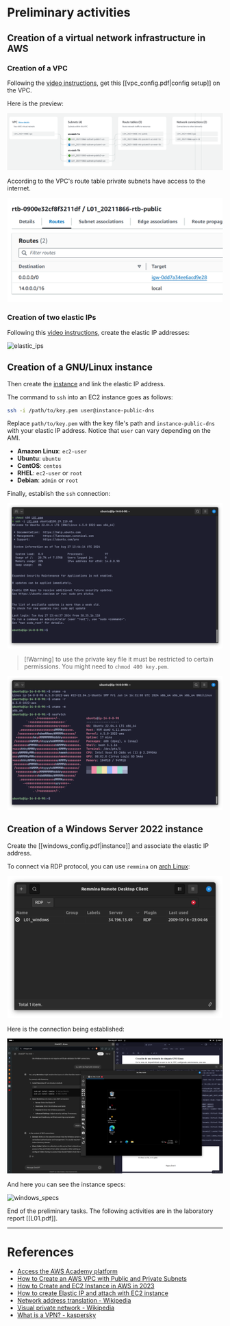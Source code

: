 # Preliminary activities
## Creation of a virtual network infrastructure in AWS
### Creation of a VPC
Following the [video instructions](https://youtu.be/ApGz8tpNLgo), get this [[vpc_config.pdf|config setup]] on the VPC.

Here is the preview:

![vpc_preview](assets/vpc_preview.png)

According to the VPC's route table private subnets have access to the internet.

![public_rt](assets/public_rt.png)
### Creation of two elastic IPs
Following this [video instructions](https://youtu.be/5ZJTESbN9lI), create the elastic IP addresses:

![elastic_ips](elastic_ips.png)
## Creation of a GNU/Linux instance
Then create the [instance](assets/ubuntu_config.pdf) and link the elastic IP address.

The command to `ssh` into an EC2 instance goes as follows:
```bash
ssh -i /path/to/key.pem user@instance-public-dns
```

Replace `path/to/key.pem` with the key file's path and `instance-public-dns` with your elastic IP address. Notice that `user` can vary depending on the AMI.
- **Amazon Linux**: `ec2-user`
- **Ubuntu**: `ubuntu`
- **CentOS**: `centos`
- **RHEL**: `ec2-user` or `root`
- **Debian**: `admin` or `root`

Finally, establish the `ssh` connection:

![ubuntu](assets/ubuntu.png)

> [!Warning] to use the private key file it must be restricted to certain permissions. You might need to `chmod 400 key.pem`.


![neofetch](assets/neofetch.png)
## Creation of a Windows Server 2022 instance
Create the [[windows_config.pdf|instance]] and associate the elastic IP address.

To connect via RDP protocol, you can use `remmina` on [arch Linux](https://archlinux.org/):

![remmina](assets/remmina.png)

Here is the connection being established:

![windows](assets/windows.png)

And here you can see the instance specs:

![windows_specs](windows_specs.png)

End of the preliminary tasks. The following activities are in the laboratory report [[L01.pdf]].

----
# References 
- [Access the AWS Academy platform](https://www.youtube.com/watch?v=iI4cG_fi6vg)
- [How to Create an AWS VPC with Public and Private Subnets](https://youtu.be/ApGz8tpNLgo)
- [How to Create and EC2 Instance in AWS in 2023](https://www.youtube.com/watch?v=MmHWh4p2Sqs)
- [How to create Elastic IP and attach with EC2 instance](https://youtu.be/5ZJTESbN9lI)
- [Network address translation - Wikipedia](https://en.wikipedia.org/wiki/Network_address_translation)
- [Visual private network - Wikipedia](https://en.wikipedia.org/wiki/Virtual_private_network)
- [What is a VPN? - kaspersky](https://www.kaspersky.com/resource-center/definitions/what-is-a-vpn)
